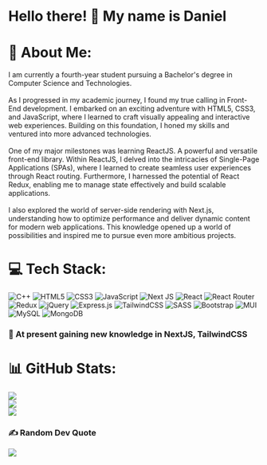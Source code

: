 # Hello there! 👋 My name is Daniel

# 💫 About Me:
I am currently a fourth-year student pursuing a Bachelor's degree in Computer Science and Technologies.<br><br>As I progressed in my academic journey, I found my true calling in Front-End development. I embarked on an exciting adventure with HTML5, CSS3, and JavaScript, where I learned to craft visually appealing and interactive web experiences. Building on this foundation, I honed my skills and ventured into more advanced technologies.<br><br>One of my major milestones was learning ReactJS. A powerful and versatile front-end library. Within ReactJS, I delved into the intricacies of Single-Page Applications (SPAs), where I learned to create seamless user experiences through React routing. Furthermore, I harnessed the potential of React Redux, enabling me to manage state effectively and build scalable applications.<br><br>I also explored the world of server-side rendering with Next.js, understanding how to optimize performance and deliver dynamic content for modern web applications. This knowledge opened up a world of possibilities and inspired me to pursue even more ambitious projects.

# 💻 Tech Stack:
![C++](https://img.shields.io/badge/c++-%2300599C.svg?style=for-the-badge&logo=c%2B%2B&logoColor=white) ![HTML5](https://img.shields.io/badge/html5-%23E34F26.svg?style=for-the-badge&logo=html5&logoColor=white) ![CSS3](https://img.shields.io/badge/css3-%231572B6.svg?style=for-the-badge&logo=css3&logoColor=white) ![JavaScript](https://img.shields.io/badge/javascript-%23323330.svg?style=for-the-badge&logo=javascript&logoColor=%23F7DF1E) ![Next JS](https://img.shields.io/badge/Next-black?style=for-the-badge&logo=next.js&logoColor=white) ![React](https://img.shields.io/badge/react-%2320232a.svg?style=for-the-badge&logo=react&logoColor=%2361DAFB) ![React Router](https://img.shields.io/badge/React_Router-CA4245?style=for-the-badge&logo=react-router&logoColor=white) ![Redux](https://img.shields.io/badge/redux-%23593d88.svg?style=for-the-badge&logo=redux&logoColor=white) ![jQuery](https://img.shields.io/badge/jquery-%230769AD.svg?style=for-the-badge&logo=jquery&logoColor=white) ![Express.js](https://img.shields.io/badge/express.js-%23404d59.svg?style=for-the-badge&logo=express&logoColor=%2361DAFB) ![TailwindCSS](https://img.shields.io/badge/tailwindcss-%2338B2AC.svg?style=for-the-badge&logo=tailwind-css&logoColor=white) ![SASS](https://img.shields.io/badge/SASS-hotpink.svg?style=for-the-badge&logo=SASS&logoColor=white) ![Bootstrap](https://img.shields.io/badge/bootstrap-%23563D7C.svg?style=for-the-badge&logo=bootstrap&logoColor=white) ![MUI](https://img.shields.io/badge/MUI-%230081CB.svg?style=for-the-badge&logo=material-ui&logoColor=white) ![MySQL](https://img.shields.io/badge/mysql-%2300f.svg?style=for-the-badge&logo=mysql&logoColor=white) ![MongoDB](https://img.shields.io/badge/MongoDB-%234ea94b.svg?style=for-the-badge&logo=mongodb&logoColor=white)

### 🌱 At present gaining new knowledge in NextJS, TailwindCSS

# 📊 GitHub Stats:
![](https://github-readme-stats.vercel.app/api?username=ddimitrov1108&theme=tokyonight&hide_border=true&include_all_commits=true&count_private=true)<br/>
![](https://github-readme-streak-stats.herokuapp.com/?user=ddimitrov1108&theme=tokyonight&hide_border=true)<br/>
![](https://github-readme-stats.vercel.app/api/top-langs/?username=ddimitrov1108&theme=tokyonight&hide_border=true&include_all_commits=true&count_private=true&layout=compact)

### ✍️ Random Dev Quote
![](https://quotes-github-readme.vercel.app/api?type=horizontal&theme=tokyonight)
